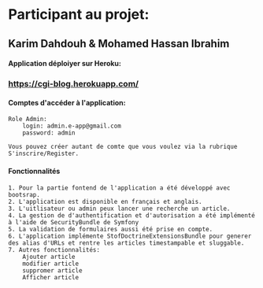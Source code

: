# Participant au projet:
 ## Karim Dahdouh & Mohamed Hassan Ibrahim
 

#### Application déploiyer sur Heroku: 
 ### https://cgi-blog.herokuapp.com/

#### Comptes d'accéder à l'application:
	Role Admin:
		login: admin.e-app@gmail.com
		password: admin
		
	Vous pouvez créer autant de comte que vous voulez via la rubrique S'inscrire/Register.

#### Fonctionnalités
	1. Pour la partie fontend de l'application a été développé avec bootsrap.
	2. L'application est disponible en français et anglais.
	3. L'uitlisateur ou admin peux lancer une recherche un article.
	4. La gestion de d'authentification et d'autorisation a été implémenté à l'aide de SecurityBundle de Symfony
	5. La validation de formulaires aussi été prise en compte.
	6. L'application implémente StofDoctrineExtensionsBundle pour generer des alias d'URLs et rentre les articles timestampable et sluggable.
	7. Autres fonctionnalités:
		Ajouter article
		modifier article
		suppromer article
		Afficher article 
	

	
	
